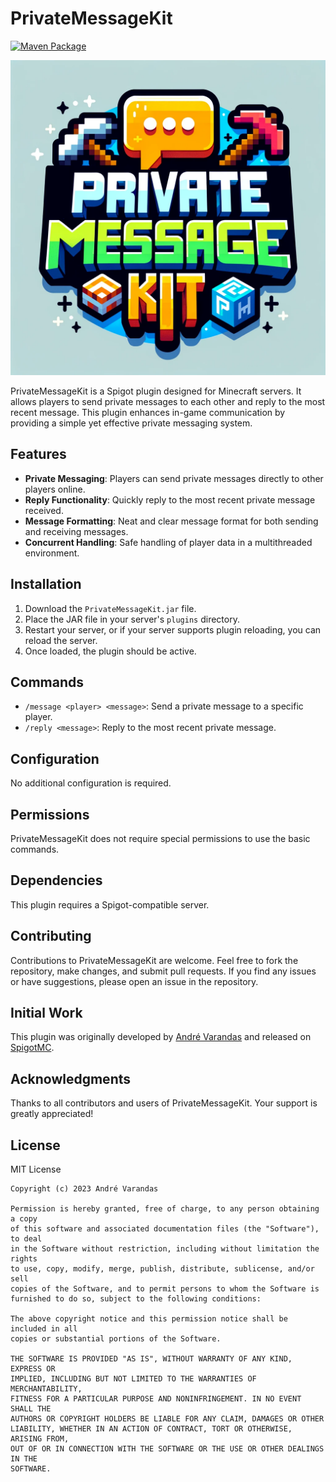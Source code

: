 # PrivateMessageKit

[![Maven Package](https://github.com/AndreVarandas/private-message-kit/actions/workflows/maven-publish.yml/badge.svg)](https://github.com/AndreVarandas/private-message-kit/actions/workflows/maven-publish.yml)

![PrivateMessageKit Logo](extras/logo.png)

PrivateMessageKit is a Spigot plugin designed for Minecraft servers. It allows players to send private messages to each other and reply to the most recent message. This plugin enhances in-game communication by providing a simple yet effective private messaging system.

## Features

- **Private Messaging**: Players can send private messages directly to other players online.
- **Reply Functionality**: Quickly reply to the most recent private message received.
- **Message Formatting**: Neat and clear message format for both sending and receiving messages.
- **Concurrent Handling**: Safe handling of player data in a multithreaded environment.

## Installation

1. Download the `PrivateMessageKit.jar` file.
2. Place the JAR file in your server's `plugins` directory.
3. Restart your server, or if your server supports plugin reloading, you can reload the server.
4. Once loaded, the plugin should be active.

## Commands

- `/message <player> <message>`: Send a private message to a specific player.
- `/reply <message>`: Reply to the most recent private message.

## Configuration

No additional configuration is required.

## Permissions

PrivateMessageKit does not require special permissions to use the basic commands.

## Dependencies

This plugin requires a Spigot-compatible server.

## Contributing

Contributions to PrivateMessageKit are welcome. Feel free to fork the repository, make changes, and submit pull requests. If you find any issues or have suggestions, please open an issue in the repository.

## Initial Work

This plugin was originally developed by [André Varandas](http://github.com/andrevarandas) and released on [SpigotMC](https://www.spigotmc.org/).

## Acknowledgments

Thanks to all contributors and users of PrivateMessageKit. Your support is greatly appreciated!

## License

MIT License

```text
Copyright (c) 2023 André Varandas

Permission is hereby granted, free of charge, to any person obtaining a copy
of this software and associated documentation files (the "Software"), to deal
in the Software without restriction, including without limitation the rights
to use, copy, modify, merge, publish, distribute, sublicense, and/or sell
copies of the Software, and to permit persons to whom the Software is
furnished to do so, subject to the following conditions:

The above copyright notice and this permission notice shall be included in all
copies or substantial portions of the Software.

THE SOFTWARE IS PROVIDED "AS IS", WITHOUT WARRANTY OF ANY KIND, EXPRESS OR
IMPLIED, INCLUDING BUT NOT LIMITED TO THE WARRANTIES OF MERCHANTABILITY,
FITNESS FOR A PARTICULAR PURPOSE AND NONINFRINGEMENT. IN NO EVENT SHALL THE
AUTHORS OR COPYRIGHT HOLDERS BE LIABLE FOR ANY CLAIM, DAMAGES OR OTHER
LIABILITY, WHETHER IN AN ACTION OF CONTRACT, TORT OR OTHERWISE, ARISING FROM,
OUT OF OR IN CONNECTION WITH THE SOFTWARE OR THE USE OR OTHER DEALINGS IN THE
SOFTWARE.
```
